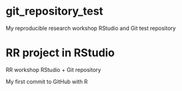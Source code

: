 # git_repository_test
My reproducible research workshop RStudio and Git test repository
# RR project in RStudio
RR workshop RStudio + Git repository

My first commit to GitHub with R